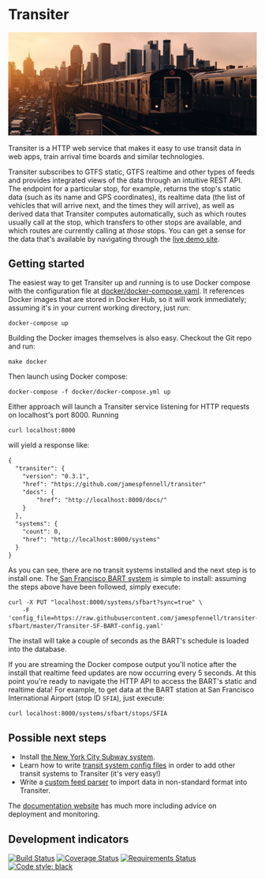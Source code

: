 
# Transiter

[![7 train in Queens, New York, United States](7-train-in-queens-new-york.jpg "Photo by Luca Bravo")](https://unsplash.com/@lucabravo)

Transiter is a HTTP web service that makes it easy to use 
transit data in web apps, train arrival time boards and similar technologies.

Transiter subscribes to GTFS static, GTFS realtime and other types of feeds
    and provides integrated views of the data through an intuitive REST API.
The endpoint for a particular stop, for example,
    returns the stop's static data (such as its name and GPS coordinates),
    its realtime data (the list of vehicles that will arrive next,
        and the times they will arrive),
    as well as derived data that Transiter computes automatically,
        such as which routes usually call at the stop,
        which transfers to other stops are available,
        and which routes are currently calling at *those* stops.
You can get a sense for the data that's available by navigating through the 
    [live demo site](https://demo.transiter.io).
        

## Getting started

The easiest way to get Transiter up and running is to
use Docker compose with the configuration file at 
[docker/docker-compose.yaml](https://raw.githubusercontent.com/jamespfennell/transiter/master/docker/docker-compose.yml). It references Docker images
that are stored in Docker Hub, so it will work immediately;
assuming it's in your current working directory, just run:

    docker-compose up

Building the Docker images themselves is also easy.
Checkout the Git repo and run:

    make docker
    
Then launch using Docker compose:

    docker-compose -f docker/docker-compose.yml up
    
Either approach will launch a Transiter service
listening for HTTP requests on localhost's port 8000.
Running

    curl localhost:8000
    
will yield a response like:

    {
      "transiter": {
        "version": "0.3.1",
        "href": "https://github.com/jamespfennell/transiter"
        "docs": {
            "href": "http://localhost:8000/docs/"
        }
      },
      "systems": {
        "count": 0,
        "href": "http://localhost:8000/systems"
      }
    }
    
As you can see, there are no transit systems installed and the 
next step is to install one.
The [San Francisco BART system](https://github.com/jamespfennell/transiter-sfbart)
 is simple to install:
assuming the steps above have been followed, simply execute:

    curl -X PUT "localhost:8000/systems/sfbart?sync=true" \
        -F 'config_file=https://raw.githubusercontent.com/jamespfennell/transiter-sfbart/master/Transiter-SF-BART-config.yaml'

The install will take a couple of seconds as the BART's 
schedule is loaded into the database.

If you are streaming the Docker compose 
output you'll notice after the install
 that realtime feed updates are now occurring every 5 seconds.
At this point you're ready to navigate the HTTP API to
access the BART's static and realtime data!
For example, to get data at the BART station
at San Francisco International Airport (stop ID `SFIA`), just execute:

    curl localhost:8000/systems/sfbart/stops/SFIA
        

## Possible next steps

- Install [the New York City Subway system](https://github.com/jamespfennell/transiter-nycsubway).
- Learn how to write [transit system config files](https://docs.transiter.io/docs/systems/) in order to add other transit systems to Transiter (it's very easy!)
- Write a [custom feed parser](https://docs.transiter.io/docs/feedparsers/) to import data in non-standard format into Transiter.
    
The [documentation website](https://docs.transiter.io) has much more
including advice on deployment and monitoring.

## Development indicators

[![Build Status](https://travis-ci.org/jamespfennell/transiter.svg?branch=master)](https://travis-ci.org/jamespfennell/transiter)
[![Coverage Status](https://coveralls.io/repos/github/jamespfennell/transiter/badge.svg?branch=master&service=github)](https://coveralls.io/github/jamespfennell/transiter?branch=master) 
[![Requirements Status](https://requires.io/github/jamespfennell/transiter/requirements.svg?branch=master)](https://requires.io/github/jamespfennell/transiter/requirements/?branch=master)
[![Code style: black](https://img.shields.io/badge/code%20style-black-000000.svg)](https://github.com/psf/black)

